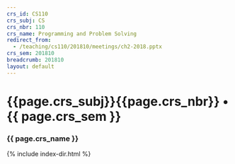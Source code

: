 ```yaml
---
crs_id: CS110
crs_subj: CS
crs_nbr: 110
crs_name: Programming and Problem Solving
redirect_from:
  - /teaching/cs110/201810/meetings/ch2-2018.pptx
crs_sem: 201810
breadcrumb: 201810
layout: default
---
```

# {{page.crs_subj}}{{page.crs_nbr}} &bull; {{ page.crs_sem }}

### {{ page.crs_name }}

{% include index-dir.html %}
